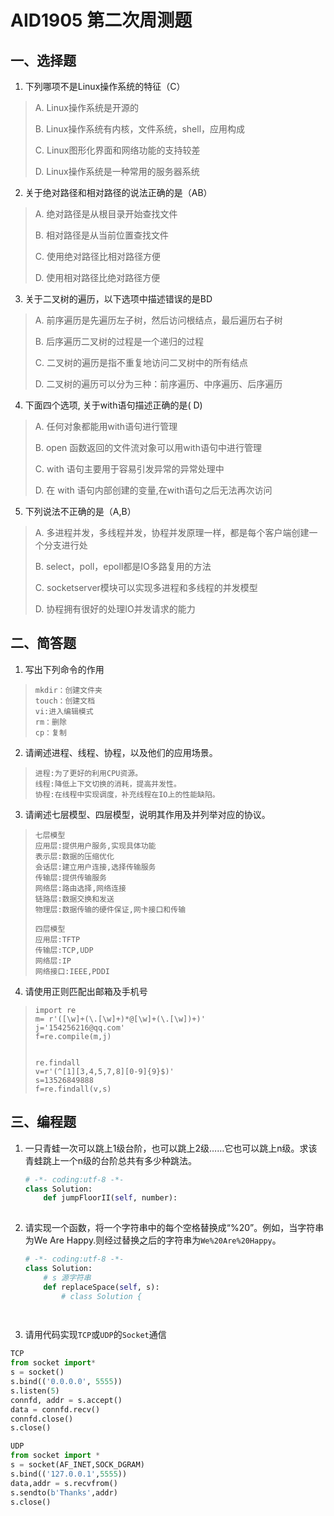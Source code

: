 # AID1905 第二次周测题

## 一、选择题

1. 下列哪项不是Linux操作系统的特征（C）

> A. Linux操作系统是开源的
>
> B. Linux操作系统有内核，文件系统，shell，应用构成
>
> C. Linux图形化界面和网络功能的支持较差
>
> D. Linux操作系统是一种常用的服务器系统

2. 关于绝对路径和相对路径的说法正确的是（AB）

> A. 绝对路径是从根目录开始查找文件
>
> B. 相对路径是从当前位置查找文件
>
> C. 使用绝对路径比相对路径方便
>
> D. 使用相对路径比绝对路径方便

3. 关于二叉树的遍历，以下选项中描述错误的是BD

> A. 前序遍历是先遍历左子树，然后访问根结点，最后遍历右子树
>
> B. 后序遍历二叉树的过程是一个递归的过程
>
> C.  二叉树的遍历是指不重复地访问二叉树中的所有结点
>
> D. 二叉树的遍历可以分为三种：前序遍历、中序遍历、后序遍历

4. 下面四个选项, 关于with语句描述正确的是( D)

> A. 任何对象都能用with语句进行管理
>
> B. open 函数返回的文件流对象可以用with语句中进行管理
>
> C. with 语句主要用于容易引发异常的异常处理中
>
> D. 在 with 语句内部创建的变量,在with语句之后无法再次访问

5. 下列说法不正确的是（A,B）

> A. 多进程并发，多线程并发，协程并发原理一样，都是每个客户端创建一个分支进行处
>
> B. select，poll，epoll都是IO多路复用的方法
>
> C. socketserver模块可以实现多进程和多线程的并发模型
>
> D. 协程拥有很好的处理IO并发请求的能力

## 二、简答题

1. 写出下列命令的作用

> ```
> mkdir：创建文件夹
> touch：创建文档
> vi:进入编辑模式
> rm：删除
> cp：复制
> ```

2. 请阐述进程、线程、协程，以及他们的应用场景。

> ```
> 进程:为了更好的利用CPU资源。
> 线程:降低上下文切换的消耗，提高并发性。
> 协程:在线程中实现调度，补充线程在IO上的性能缺陷。 
> ```

3. 请阐述七层模型、四层模型，说明其作用及并列举对应的协议。

> ```
> 七层模型
> 应用层:提供用户服务,实现具体功能
> 表示层:数据的压缩优化
> 会话层:建立用户连接,选择传输服务
> 传输层:提供传输服务 
> 网络层:路由选择,网络连接
> 链路层:数据交换和发送
> 物理层:数据传输的硬件保证,网卡接口和传输
> 
> 四层模型
> 应用层:TFTP
> 传输层:TCP,UDP
> 网络层:IP
> 网络接口:IEEE,PDDI
> 
> ```

4. 请使用正则匹配出邮箱及手机号

> ```
> import re
> m= r'([\w]+(\.[\w]+)*@[\w]+(\.[\w])+)'
> j='154256216@qq.com'
> f=re.compile(m,j)
> 
> 
> re.findall
> v=r'(^[1][3,4,5,7,8][0-9]{9}$)'
> s=13526849888
> f=re.findall(v,s)
> 
> ```

## 三、编程题

1. 一只青蛙一次可以跳上1级台阶，也可以跳上2级……它也可以跳上n级。求该青蛙跳上一个n级的台阶总共有多少种跳法。

   ```python
   # -*- coding:utf-8 -*-
   class Solution:
       def jumpFloorII(self, number):
        
   ```

2. 请实现一个函数，将一个字符串中的每个空格替换成“%20”。例如，当字符串为We Are Happy.则经过替换之后的字符串为`We%20Are%20Happy`。

   ```python
   # -*- coding:utf-8 -*-
   class Solution:
       # s 源字符串
       def replaceSpace(self, s):
           # class Solution {
   
           
   ```
3.  请用代码实现`TCP`或`UDP`的`Socket`通信

   ```python
   TCP
   from socket import*
s = socket()
   s.bind(('0.0.0.0', 5555))
   s.listen(5)
   connfd, addr = s.accept()
   data = connfd.recv()
   connfd.close()
   s.close()
   
   UDP
   from socket import *
   s = socket(AF_INET,SOCK_DGRAM)
   s.bind(('127.0.0.1',5555))
   data,addr = s.recvfrom()
   s.sendto(b'Thanks',addr)
   s.close()
   ```
   
   